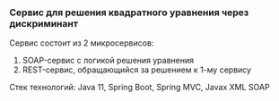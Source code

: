 ### Сервис для решения квадратного уравнения через дискриминант

Сервис состоит из 2 микросервисов:
1. SOAP-сервис с логикой решения уравнения
2. REST-сервис, обращающийся за решением к 1-му сервису

Стек технологий:
Java 11, Spring Boot, Spring MVC, Javax XML SOAP